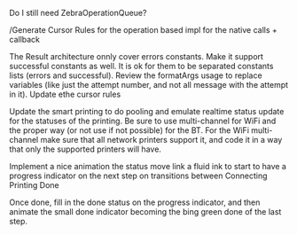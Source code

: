 Do I still need ZebraOperationQueue?

/Generate Cursor Rules for the operation based impl for the native calls + callback


The Result architecture onnly cover errors constants. Make it support successful constants as well. It is ok for them to be separated constants lists (errors and successful). Review the formatArgs usage to replace variables (like just the attempt number, and not all message with the attempt in it). Update ethe cursor rules

Update the smart printing to do pooling and emulate realtime status update for the statuses of the printing. Be sure to use multi-channel for WiFi and the proper way (or not use if not possible) for the BT. For the WiFi multi-channel make sure that all network printers support it, and code it in a way that only the supported printers will have.

Implement a nice animation the status move link a fluid ink to start to have a progress indicator on the next step on transitions between Connecting Printing Done

Once done, fill in the done status on the progress indicator, and then animate the small done indicator becoming the bing green done of the last step.